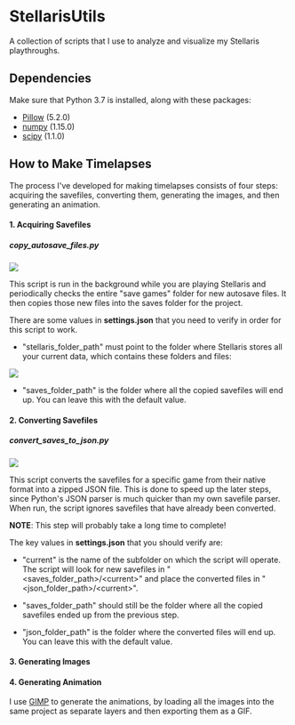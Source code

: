 # StellarisUtils

A collection of scripts that I use to analyze and visualize my Stellaris playthroughs.

## Dependencies

Make sure that Python 3.7 is installed, along with these packages:

- [Pillow](https://pypi.org/project/Pillow/) (5.2.0)
- [numpy](https://pypi.org/project/numpy/) (1.15.0)
- [scipy](https://pypi.org/project/scipy/) (1.1.0)

## How to Make Timelapses

The process I've developed for making timelapses consists of four steps: acquiring the savefiles, converting them, generating the images, and then generating an animation.

#### 1. Acquiring Savefiles

##### copy_autosave_files.py

![](https://i.imgur.com/OJYazdU.png)

This script is run in the background while you are playing Stellaris and periodically checks the entire "save games" folder for new autosave files. It then copies those new files into the saves folder for the project. 

There are some values in **settings.json** that you need to verify in order for this script to work. 
 * "stellaris_folder_path" must point to the folder where Stellaris stores all your current data, which contains these folders and files:

![](https://i.imgur.com/foimXIN.png)

 * "saves_folder_path" is the folder where all the copied savefiles will end up. You can leave this with the default value.

#### 2. Converting Savefiles

##### convert_saves_to_json.py

![](https://i.imgur.com/GdfS85y.png)

This script converts the savefiles for a specific game from their native format into a zipped JSON file. This is done to speed up the later steps, since Python's JSON parser is much quicker than my own savefile parser. When run, the script ignores savefiles that have already been converted.

**NOTE**: This step will probably take a long time to complete!

The key values in **settings.json** that you should verify are:

* "current" is the name of the subfolder on which the script will operate. The script will look for new savefiles in "&lt;saves_folder_path&gt;/&lt;current&gt;" and place the converted files in "&lt;json_folder_path&gt;/&lt;current&gt;".

* "saves_folder_path" should still be the folder where all the copied savefiles ended up from the previous step.

* "json_folder_path" is the folder where the converted files will end up. You can leave this with the default value.


#### 3. Generating Images



#### 4. Generating Animation

I use [GIMP](https://www.gimp.org/) to generate the animations, by loading all the images into the same project as separate layers and then exporting them as a GIF.

